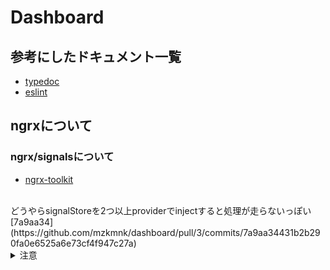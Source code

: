 # Dashboard

## 参考にしたドキュメント一覧

- [typedoc](https://typedoc.org/options/)
- [eslint](https://eslint.org/docs/latest/use/configure/)

## ngrxについて

### ngrx/signalsについて

- [ngrx-toolkit](https://www.npmjs.com/package/@angular-architects/ngrx-toolkit)

<br>
どうやらsignalStoreを2つ以上providerでinjectすると処理が走らないっぽい
<br>
[7a9aa34](https://github.com/mzkmnk/dashboard/pull/3/commits/7a9aa34431b2b290fa0e6525a6e73cf4f947c27a)
<br>
<details><summary>注意</summary>

```
{ providedIn: 'root' },
// withDevtools('[sidebar signal store]'),
withState(initialState),
```

こうしてるが

```
//{ providedIn: 'root' },
withDevtools('[sidebar signal store]'),
withState(initialState),
```

こうしても同じだった。

</details>
